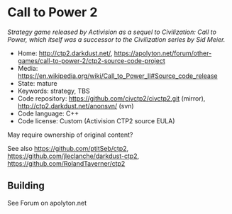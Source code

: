 # Call to Power 2

_Strategy game released by Activision as a sequel to Civilization: Call to Power, which itself was a successor to the Civilization series by Sid Meier._

- Home: http://ctp2.darkdust.net/, https://apolyton.net/forum/other-games/call-to-power-2/ctp2-source-code-project
- Media: https://en.wikipedia.org/wiki/Call_to_Power_II#Source_code_release
- State: mature
- Keywords: strategy, TBS
- Code repository: https://github.com/civctp2/civctp2.git (mirror), http://ctp2.darkdust.net/anonsvn/ (svn)
- Code language: C++
- Code license: Custom (Activision CTP2 source EULA)

May require ownership of original content?

See also https://github.com/ptitSeb/ctp2, https://github.com/jleclanche/darkdust-ctp2, https://github.com/RolandTaverner/ctp2

## Building

See Forum on apolyton.net